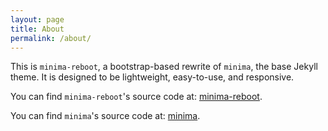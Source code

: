 ```yaml
---
layout: page
title: About
permalink: /about/
---
```


This is `minima-reboot`, a bootstrap-based rewrite of `minima`, the base Jekyll theme. It is designed to be lightweight, easy-to-use, and responsive.

You can find `minima-reboot`'s source code at: [minima-reboot](https://github.com/aterenin/minima-reboot).

You can find `minima`'s source code at: [minima](https://github.com/jekyll/minima).
